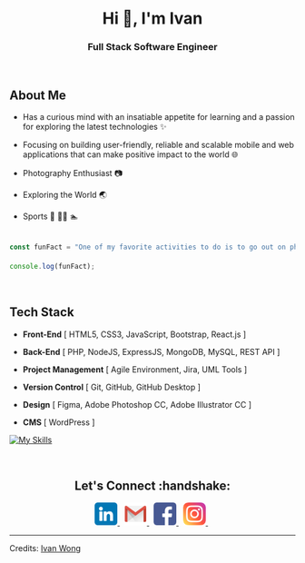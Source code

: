 <h1 align="center">Hi 👋, I'm Ivan</h1>
<h3 align="center">Full Stack Software Engineer</h3><br>

## About Me

- Has a curious mind with an insatiable appetite for learning and a passion for exploring the latest technologies :sparkles:

- Focusing on building user-friendly, reliable and scalable mobile and web applications that can make positive impact to the world :globe_with_meridians:

- Photography Enthusiast :camera:
  
- Exploring the World :earth_asia:

- Sports 🏸 🧗‍♂️ :swimmer:

```javascript

const funFact = "One of my favorite activities to do is to go out on photo walks, discovering new places and capturing eye-catching landscapes.";

console.log(funFact);

```

<br>
<h2>Tech Stack</h2>

- <b>Front-End</b> [ HTML5, CSS3, JavaScript, Bootstrap, React.js ]

- <b>Back-End</b> [ PHP, NodeJS, ExpressJS, MongoDB, MySQL, REST API ]

- <b>Project Management</b> [ Agile Environment, Jira, UML Tools ]

- <b>Version Control</b> [ Git, GitHub, GitHub Desktop ]

- <b>Design</b> [ Figma, Adobe Photoshop CC, Adobe Illustrator CC ]

- <b>CMS</b> [ WordPress ]

[![My Skills](https://skillicons.dev/icons?i=react,express,nodejs,php,html,css,bootstrap,js,jquery,mongodb,mysql,figma,git,github,postman,wordpress,ai,ps,pr&perline=10)](https://skillicons.dev)

<br>
<h2 align="center">Let's Connect :handshake:</h2>
<p align="center">
<a href="https://www.linkedin.com/in/yitmengwong/">
  <img src="https://github.com/yitmeng00/yitmeng00/blob/c6fa27ad94d0ead851a5bb4745a8ccd0f8d47a4b/images/linkedin.png" alt="LinkedIn" height="40" width="40">
</a>&nbsp;
<a href="mailto:ivanwong810520@gmail.com">
  <img src="https://github.com/yitmeng00/yitmeng00/blob/c6fa27ad94d0ead851a5bb4745a8ccd0f8d47a4b/images/gmail.png" alt="Gmail" height="40" width="40">
</a>&nbsp;
<a href="https://www.facebook.com/yitmeng0207/">
  <img src="https://github.com/yitmeng00/yitmeng00/blob/c6fa27ad94d0ead851a5bb4745a8ccd0f8d47a4b/images/facebook.png" alt="Facebook" height="40" width="40">
</a>&nbsp;
<a href="https://www.instagram.com/yitmeng_w/">
  <img src="https://github.com/yitmeng00/yitmeng00/blob/c6fa27ad94d0ead851a5bb4745a8ccd0f8d47a4b/images/instagram.png" alt="Instagram" height="40" width="40">
</a>&nbsp;
</p>

---
Credits: [Ivan Wong](https://github.com/yitmeng00)
